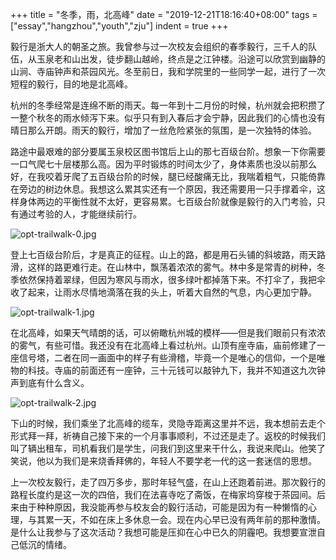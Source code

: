 +++
title = "冬季，雨，北高峰"
date = "2019-12-21T18:16:40+08:00"
tags = ["essay","hangzhou","youth","zju"]
indent = true
+++

毅行是浙大人的朝圣之旅。我曾参与过一次校友会组织的春季毅行，三千人的队伍，从玉泉老和山出发，徒步翻山越岭，终点是之江钟楼。沿途可以欣赏到幽静的山涧、寺庙钟声和茶园风光。冬至前日，我和学院里的一些同学一起，进行了一次短程的毅行，目的地是北高峰。

杭州的冬季经常是连绵不断的雨天。每一年到十二月份的时候，杭州就会把积攒了一整个秋冬的雨水倾泻下来。似乎只有到入春后才会宁静，因此我们的心情也没有晴日那么开朗。雨天的毅行，增加了一丝危险紧张的氛围，是一次独特的体验。

路途中最艰难的部分要属玉泉校区图书馆后上山的那七百级台阶。想象一下你需要一口气爬七十层楼那么高。因为平时锻炼的时间太少了，身体素质也没以前那么好，在我咬着牙爬了五百级台阶的时候，腿已经酸痛无比，我喘着粗气，只能倚靠在旁边的树边休息。我想这么累其实还有一个原因，我还需要用一只手撑着伞，这样身体两边的平衡性就不太好，更容易累。七百级台阶就像是毅行的入门考验，只有通过考验的人，才能继续前行。

![opt-trailwalk-0.jpg](/images/opt-trailwalk-0.jpg)

登上七百级台阶后，才是真正的征程。山上的路，都是用石头铺的斜坡路，雨天路滑，这样的路更难行走。在山林中，飘荡着浓浓的雾气。林中多是常青的树种，冬季依然保持着翠绿，但因为寒风与雨水，很多绿叶都掉落下来。不打伞了，我把伞收了起来，让雨水尽情地滴落在我的头上，听着大自然的气息，内心更加宁静。

![opt-trailwalk-1.jpg](/images/opt-trailwalk-1.jpg)

在北高峰，如果天气晴朗的话，可以俯瞰杭州城的模样——但是我们眼前只有浓浓的雾气，有些可惜。我还没有在北高峰上看过杭州。山顶有座寺庙，庙前修建了一座信号塔，二者在同一画面中的样子有些滑稽，毕竟一个是唯心的信仰，一个是唯物的科技。寺庙的前面还有一座钟，三十元钱可以敲钟九下，我并不知道这九次钟声到底有什么含义。

![opt-trailwalk-2.jpg](/images/opt-trailwalk-2.jpg)

下山的时候，我们乘坐了北高峰的缆车，灵隐寺距离这里并不远，我本想前去走个形式拜一拜，祈祷自己接下来的一个月事事顺利，不过还是走了。返校的时候我们叫了辆出租车，司机看我们是学生，问我们到这里来干什么，我说来爬山。他笑了笑说，他以为我们是来烧香拜佛的，年轻人不要学老一代的这一套迷信的思想。

上一次校友毅行，走了四万多步，那时年轻气盛，在山上还跑着前进。那次毅行的路程长度约是这一次的四倍，我们在法喜寺吃了斋饭，在梅家坞穿梭于茶园间。后来由于种种原因，我没能再参与校友会的毅行活动，可能是因为有一种懒惰的心理，与其累一天，不如在床上多休息一会。现在内心早已没有两年前的那种激情。是什么让我参与了这次活动？我想可能是压抑在心中已久的阴霾吧。我想要宣泄自己低沉的情绪。